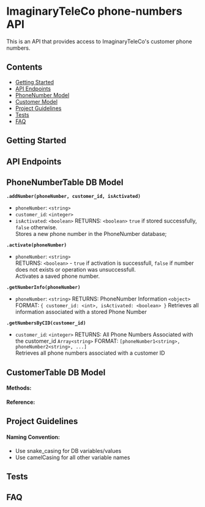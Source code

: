 # ImaginaryTeleCo phone-numbers API
This is an API that provides access to ImaginaryTeleCo's customer phone numbers.  

## Contents
- [Getting Started](#getting-started)
- [API Endpoints](#api-endpoints)
- [PhoneNumber Model](#phonenumber-model)
- [Customer Model](#customer-model)
- [Project Guidelines](#project-guidelines)
- [Tests](#tests)
- [FAQ](#faq)

## Getting Started

## API Endpoints



## PhoneNumberTable DB Model

  
**`.addNumber(phoneNumber, customer_id, isActivated)`**  
  -  `phoneNumber`: `<string>`
  -  `customer_id`: `<integer>`
  -  `isActivated`: `<boolean>`
RETURNS: `<boolean>`
`true` if stored successfully, `false` otherwise.  
Stores a new phone number in the PhoneNumber database;  

**`.activate(phoneNumber)`**  
  -  `phoneNumber`: `<string>`  
RETURNS: `<boolean>` - `true` if activation is successfull, `false` if number does not exists or operation was unsuccessfull.  
Activates a saved phone number.  

**`.getNumberInfo(phoneNumber)`**  
  -  `phoneNumber`: `<string>`
RETURNS: PhoneNumber Information `<object>` 
FORMAT: `{ customer_id: <int>, isActivated: <boolean> }`
Retrieves all information associated with a stored Phone Number  

**`.getNumbersByCID(customer_id)`**  
  -  `customer_id`: `<integer>`
RETURNS: All Phone Numbers Associated with the customer_id `Array<string>`
FORMAT: `[phoneNumber1<string>, phoneNumber2<string>, ...]`  
Retrieves all phone numbers associated with a customer ID  

## CustomerTable DB Model


#### Methods:  


#### Reference:

## Project Guidelines

#### Naming Convention:
- Use snake_casing for DB variables/values
- Use camelCasing for all other variable names

## Tests

## FAQ
